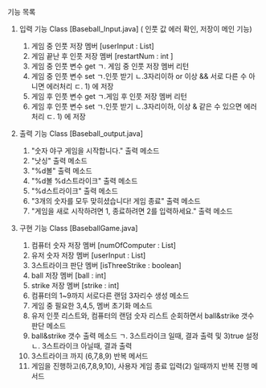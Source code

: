 기능 목록

1. 입력 기능 Class [Baseball_Input.java]
    ( 인풋 값 에러 확인, 저장이 메인 기능)
    1) 게임 중 인풋 저장 멤버 [userInput : List]
    2) 게임 끝난 후 인풋 저장 멤버 [restartNum : int ]
    3) 게임 중 인풋 변수 get
        ㄱ. 게임 중 인풋 저장 멤버 리턴
    4) 게임 중 인풋 변수 set
        ㄱ.인풋 받기
        ㄴ.3자리이하 or 이상 && 서로 다른 수 아니면 에러처리
        ㄷ. 1) 에 저장
    5) 게임 후 인풋 변수 get
        ㄱ.게임 후 인풋 저장 멤버 리턴
    6) 게임 후 인풋 변수 set
        ㄱ.인풋 받기
        ㄴ.3자리이하, 이상 & 같은 수 있으면 에러처리
        ㄷ. 1) 에 저장

2. 출력 기능 Class [Baseball_output.java]
    1) "숫자 야구 게임을 시작합니다." 출력 메소드
    2) "낫싱" 출력 메소드
    3) "%d볼" 출력 메소드
    4) "%d볼 %d스트라이크" 출력 메소드
    5) "%d스트라이크" 출력 메소드
    6) "3개의 숫자를 모두 맞히셨습니다! 게임 종료" 출력 메소드
    7) "게임을 새로 시작하려면 1, 종료하려면 2를 입력하세요." 출력 메소드
   
3. 구현 기능 Class [BaseballGame.java]
    1) 컴퓨터 숫자 저장 멤버 [numOfComputer : List]
    2) 유저 숫자 저장 멤버 [userInput : List]
    3) 3스트라이크 판단 멤버 [isThreeStrike : boolean]
    4) ball 저장 멤버 [ball : int]
    5) strike 저장 멤버 [strike : int]
    6) 컴퓨터의 1~9까지 서로다른 랜덤 3자리수 생성 메소드
    7) 게임 중 필요한 3,4,5, 멤버 초기화 메소드
    8) 유저 인풋 리스트와, 컴퓨터의 랜덤 숫자 리스트 순회하면서 ball&strike 갯수 판단 메소드
    9) ball&strike 갯수 출력 메소드
       ㄱ. 3스트라이크 일때, 결과 출력 및 3)true 설정
       ㄴ. 3스트라이크 아닐때, 결과 출력
    10) 3스트라이크 까지 (6,7,8,9) 반복 메서드
    11) 게임을 진행하고(6,7,8,9,10), 사용자 게임 종료 입력(2) 일때까지 반복 진행 메서드  